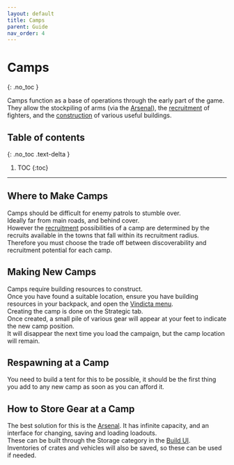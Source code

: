 ```yaml
---
layout: default
title: Camps
parent: Guide
nav_order: 4
---
```


# Camps
{: .no_toc }

Camps function as a base of operations through the early part of the game.  
They allow the stockpiling of arms (via the [Arsenal](arsenal)), the [recruitment](recruitment) of fighters, 
and the [construction](building) of various useful buildings.

## Table of contents
{: .no_toc .text-delta }

1. TOC
{:toc}

---

## Where to Make Camps

Camps should be difficult for enemy patrols to stumble over.  
Ideally far from main roads, and behind cover.  
However the [recruitment](recruitment) possibilities of a camp are determined by the recruits available in the towns that fall within its 
recruitment radius.  
Therefore you must choose the trade off between discoverability and recruitment potential for each camp.  

## Making New Camps

Camps require building resources to construct.  
Once you have found a suitable location, ensure you have building resources in your backpack, and open the [Vindicta menu](../quick-start).  
Creating the camp is done on the Strategic tab.  
Once created, a small pile of various gear will appear at your feet to indicate the new camp position.  
It will disappear the next time you load the campaign, but the camp location will remain.  

## Respawning at a Camp

You need to build a tent for this to be possible, it should be the first thing you add to any new camp as soon as you can afford it.  

## How to Store Gear at a Camp

The best solution for this is the [Arsenal](arsenal). It has infinite capacity, and an interface for changing, saving and loading loadouts.  
These can be built through the Storage category in the [Build UI](building).  
Inventories of crates and vehicles will also be saved, so these can be used if needed.  
